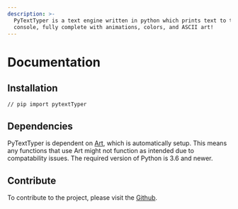 ```yaml
---
description: >-
  PyTextTyper is a text engine written in python which prints text to the
  console, fully complete with animations, colors, and ASCII art!
---
```


# Documentation

## Installation

```
// pip import pytextTyper
```

## Dependencies

PyTextTyper is dependent on [Art](https://github.com/sepandhaghighi/art), which is automatically setup. This means any functions that use Art might not function as intended due to compatability issues. The required version of Python is 3.6 and newer.&#x20;

## Contribute

To contribute to the project, please visit the [Github](https://github.com/Ollielab/PyTextWriter).
